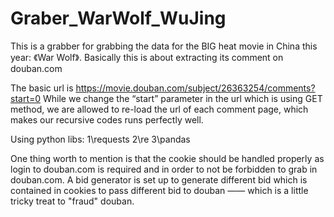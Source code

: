# Graber_WarWolf_WuJing
This is a grabber for grabbing the data for the BIG heat movie in China this year: 《War Wolf》. Basically this is about extracting its comment on douban.com

The basic url is https://movie.douban.com/subject/26363254/comments?start=0
While we change the “start” parameter in the url which is using GET method, we are allowed to re-load the url of each comment page, which makes our recursive codes runs perfectly well.

Using python libs:
1\requests
2\re
3\pandas

One thing worth to mention is that the cookie should be handled properly as login to douban.com is required and in order to not be forbidden to grab in douban.com. A bid generator is set up to generate different bid which is contained in cookies to pass different bid to douban —— which is a little tricky treat to "fraud" douban.




